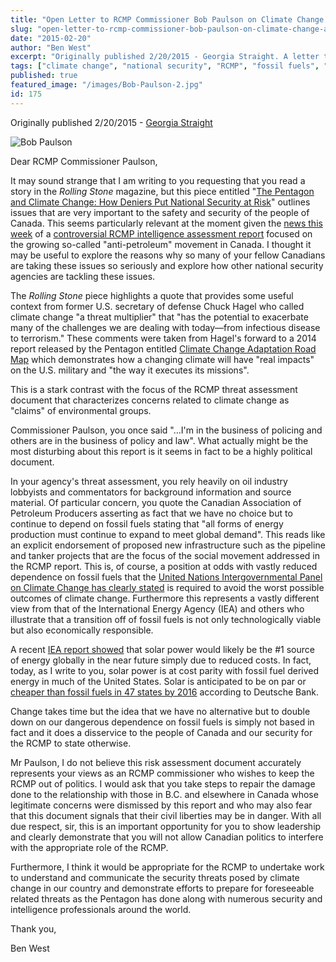 ```yaml
---
title: "Open Letter to RCMP Commissioner Bob Paulson on Climate Change and National Security"
slug: "open-letter-to-rcmp-commissioner-bob-paulson-on-climate-change-and-national-security"
date: "2015-02-20"
author: "Ben West"
excerpt: "Originally published 2/20/2015 - Georgia Straight. A letter to RCMP Commissioner Bob Paulson regarding climate change, national security, and the RCMP's controversial intelligence assessment report on the anti-petroleum movement."
tags: ["climate change", "national security", "RCMP", "fossil fuels", "activism", "policy"]
published: true
featured_image: "/images/Bob-Paulson-2.jpg"
id: 175
---
```


Originally published 2/20/2015 - [Georgia Straight](https://www.straight.com/news/395856/open-letter-rcmp-commissioner-bob-paulson-climate-change-and-national-security)

![Bob Paulson](/images/Bob-Paulson-2.jpg)

Dear RCMP Commissioner Paulson,

It may sound strange that I am writing to you requesting that you read a story in the *Rolling Stone* magazine, but this piece entitled "[The Pentagon and Climate Change: How Deniers Put National Security at Risk](http://www.rollingstone.com/politics/news/the-pentagon-climate-change-how-climate-deniers-put-national-security-at-risk-20150212)" outlines issues that are very important to the safety and security of the people of Canada. This seems particularly relevant at the moment given the [news this week](http://www.straight.com/news/392841/bc-environmentalist-says-oil-pipelines-kill-not-protesters) of a [controversial RCMP intelligence assessment report](http://www.theglobeandmail.com/news/politics/anti-petroleum-movement-a-growing-security-threat-to-canada-rcmp-say/article23019252/) focused on the growing so-called "anti-petroleum" movement in Canada. I thought it may be useful to explore the reasons why so many of your fellow Canadians are taking these issues so seriously and explore how other national security agencies are tackling these issues.

The *Rolling Stone* piece highlights a quote that provides some useful context from former U.S. secretary of defense Chuck Hagel who called climate change "a threat multiplier" that "has the potential to exacerbate many of the challenges we are dealing with today—from infectious disease to terrorism." These comments were taken from Hagel's forward to a 2014 report released by the Pentagon entitled [Climate Change Adaptation Road Map](http://www.cfr.org/climate-change/department-defense-climate-change-adaptation-roadmap-2014/p33607) which demonstrates how a changing climate will have "real impacts" on the U.S. military and "the way it executes its missions".

This is a stark contrast with the focus of the RCMP threat assessment document that characterizes concerns related to climate change as "claims" of environmental groups.

Commissioner Paulson, you once said "…I'm in the business of policing and others are in the business of policy and law". What actually might be the most disturbing about this report is it seems in fact to be a highly political document.

In your agency's threat assessment, you rely heavily on oil industry lobbyists and commentators for background information and source material. Of particular concern, you quote the Canadian Association of Petroleum Producers asserting as fact that we have no choice but to continue to depend on fossil fuels stating that "all forms of energy production must continue to expand to meet global demand". This reads like an explicit endorsement of proposed new infrastructure such as the pipeline and tanker projects that are the focus of the social movement addressed in the RCMP report. This is, of course, a position at odds with vastly reduced dependence on fossil fuels that the [United Nations Intergovernmental Panel on Climate Change has clearly stated](http://www.theguardian.com/environment/2014/apr/12/ipcc-report-world-must-switch-clean-sources-energy) is required to avoid the worst possible outcomes of climate change. Furthermore this represents a vastly different view from that of the International Energy Agency (IEA) and others who illustrate that a transition off of fossil fuels is not only technologically viable but also economically responsible.

A recent [IEA report showed](http://uk.reuters.com/article/2014/09/29/us-solar-iea-electricity-idUKKCN0HO11K20140929) that solar power would likely be the #1 source of energy globally in the near future simply due to reduced costs. In fact, today, as I write to you, solar power is at cost parity with fossil fuel derived energy in much of the United States. Solar is anticipated to be on par or [cheaper than fossil fuels in 47 states by 2016](http://www.bloomberg.com/news/articles/2014-10-29/while-you-were-getting-worked-up-over-oil-prices-this-just-happened-to-solar) according to Deutsche Bank.

Change takes time but the idea that we have no alternative but to double down on our dangerous dependence on fossil fuels is simply not based in fact and it does a disservice to the people of Canada and our security for the RCMP to state otherwise.

Mr Paulson, I do not believe this risk assessment document accurately represents your views as an RCMP commissioner who wishes to keep the RCMP out of politics. I would ask that you take steps to repair the damage done to the relationship with those in B.C. and elsewhere in Canada whose legitimate concerns were dismissed by this report and who may also fear that this document signals that their civil liberties may be in danger. With all due respect, sir, this is an important opportunity for you to show leadership and clearly demonstrate that you will not allow Canadian politics to interfere with the appropriate role of the RCMP.

Furthermore, I think it would be appropriate for the RCMP to undertake work to understand and communicate the security threats posed by climate change in our country and demonstrate efforts to prepare for foreseeable related threats as the Pentagon has done along with numerous security and intelligence professionals around the world.

Thank you,

Ben West 